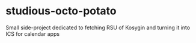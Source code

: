 # studious-octo-potato
Small side-project dedicated to fetching RSU of Kosygin and turning it into ICS for calendar apps
